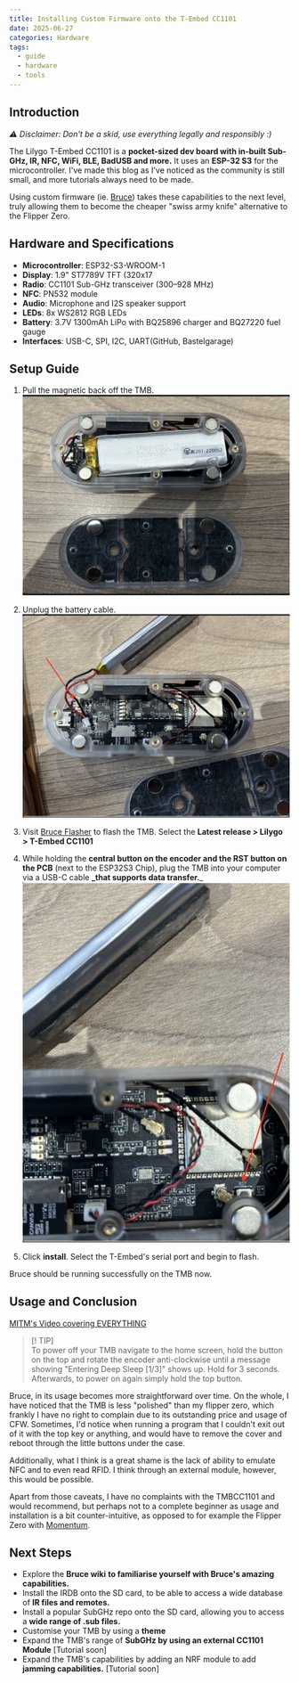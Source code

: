 ```yaml
---
title: Installing Custom Firmware onto the T-Embed CC1101
date: 2025-06-27
categories: Hardware
tags:
  - guide
  - hardware
  - tools
---
```

## Introduction

_⚠️ Disclaimer: Don't be a skid, use everything legally and responsibly :)_

The Lilygo T-Embed CC1101 is a **pocket-sized dev board with in-built Sub-GHz, IR, NFC, WiFi, BLE, BadUSB and more.** It uses an **ESP-32 S3** for the microcontroller. I've made this blog as I've noticed as the community is still small, and more tutorials always need to be made.

Using custom firmware (ie. [Bruce](https://bruce.computer/)) takes these capabilities to the next level, truly allowing them to become the cheaper "swiss army knife" alternative to the Flipper Zero.
## Hardware and Specifications

- **Microcontroller**: ESP32-S3-WROOM-1
- **Display**: 1.9" ST7789V TFT (320x17
- **Radio**: CC1101 Sub-GHz transceiver (300–928 MHz)
- **NFC**: PN532 module
- **Audio**: Microphone and I2S speaker support
- **LEDs**: 8x WS2812 RGB LEDs
- **Battery**: 3.7V 1300mAh LiPo with BQ25896 charger and BQ27220 fuel gauge
- **Interfaces**: USB-C, SPI, I2C, UART(GitHub, Bastelgarage)

## Setup Guide

1. Pull the magnetic back off the TMB.
    ![MagneticBack](/assets/images/magneticback.png)
2. Unplug the battery cable.
    ![BatteryCable](/assets/images/batterycable.png)
3. Visit [Bruce Flasher](https://bruce.computer/flasher) to flash the TMB. Select the **Latest release > Lilygo > T-Embed CC1101**
4. While holding the **central button on the encoder and the RST button on the PCB** (next to the ESP32S3 Chip), plug the TMB into your computer via a USB-C cable **_that supports data transfer.**_
![RST](/assets/images/rst.png)

5. Click **install**. Select the T-Embed's serial port and begin to flash.

Bruce should be running successfully on the TMB now.

## Usage and Conclusion

[MITM's Video covering EVERYTHING](https://www.youtube.com/watch?v=BUwrWKDqtak)

> [! TIP]  
> To power off your TMB navigate to the home screen, hold the button on the top and rotate the encoder anti-clockwise until a message showing "Entering Deep Sleep [1/3]" shows up. Hold for 3 seconds. Afterwards, to power on again simply hold the top button.

Bruce, in its usage becomes more straightforward over time. On the whole, I have noticed that the TMB is less "polished" than my flipper zero, which frankly I have no right to complain due to its outstanding price and usage of CFW.
Sometimes, I'd notice when running a program that I couldn't exit out of it with the top key or anything, and would have to remove the cover and reboot through the little buttons under the case.

Additionally, what I think is a great shame is the lack of ability to emulate NFC and to even read RFID. I think through an external module, however, this would be possible.

Apart from those caveats, I have no complaints with the TMBCC1101 and would recommend, but perhaps not to a complete beginner as usage and installation is a bit counter-intuitive, as opposed to for example the Flipper Zero with [Momentum](https://momentum-fw.dev/).

## Next Steps

- Explore the **Bruce wiki** **to familiarise yourself with Bruce's amazing capabilities.**
- Install the IRDB onto the SD card, to be able to access a wide database of **IR files and remotes.**
- Install a popular SubGHz repo onto the SD card, allowing you to access a **wide range of .sub files.**
- Customise your TMB by using a **theme**
- Expand the TMB's range of **SubGHz by using an external CC1101 Module** [Tutorial soon]
- Expand the TMB's capabilities by adding an NRF module to add **jamming capabilities.** [Tutorial soon]

